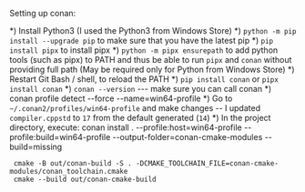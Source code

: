 Setting up conan:

*) Install Python3 (I used the Python3 from Windows Store)
*) `python -m pip install --upgrade pip` to make sure that you have the latest pip
*) `pip install pipx` to install pipx
*) `python -m pipx ensurepath` to add python tools (such as pipx) to PATH and thus be able to run `pipx` and `conan` without providing full path (May be required only for Python from Windows Store)
*) Restart Git Bash / shell, to reload the PATH
*) `pip install conan` or `pipx install conan`
*) `conan --version` --- make sure you can call conan
*) conan profile detect --force --name=win64-profile
*) Go to `~/.conan2/profiles/win64-profile` and make changes -- I updated `compiler.cppstd` to `17` from the default generated (`14`)
*) In the project directory, execute:
     conan install . --profile:host=win64-profile --profile:build=win64-profile --output-folder=conan-cmake-modules --build=missing

     cmake -B out/conan-build -S . -DCMAKE_TOOLCHAIN_FILE=conan-cmake-modules/conan_toolchain.cmake
     cmake --build out/conan-cmake-build
